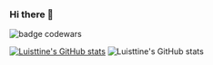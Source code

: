 ### Hi there 👋
![badge codewars](https://www.codewars.com/users/Luisttine/badges/large)

[![Luisttine's GitHub stats](https://github-readme-stats.vercel.app/api?username=Luisttine)](https://github.com/Luisttine/github-readme-stats)
![Luisttine's GitHub stats](https://github-readme-stats.vercel.app/api?username=Luisttine&show_icons=true&theme=radical)



<!--
**Luisttine/Luisttine** is a ✨ _special_ ✨ repository because its `README.md` (this file) appears on your GitHub profile.

Here are some ideas to get you started:

- 🔭 I’m currently working on ...
- 🌱 I’m currently learning ...
- 👯 I’m looking to collaborate on ...
- 🤔 I’m looking for help with ...
- 💬 Ask me about ...
- 📫 How to reach me: ...
- 😄 Pronouns: ...
- ⚡ Fun fact: ...
-->
